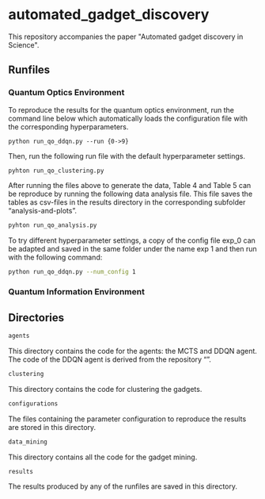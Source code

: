 # automated_gadget_discovery

This repository accompanies the paper "Automated gadget discovery in Science".

## Runfiles

### Quantum Optics Environment

To reproduce the results for the quantum optics environment, run the command line below which automatically loads the configuration file with the corresponding hyperparameters.

```
python run_qo_ddqn.py --run {0->9}
```

Then, run the following run file with the default hyperparameter settings. 

```
pyhton run_qo_clustering.py 
```

After running the files above to generate the data, Table 4 and Table 5 can be reproduce by running the following data analysis file. This file saves the tables as csv-files in the results directory in the corresponding subfolder “analysis-and-plots”.

```bash
pyhton run_qo_analysis.py
```

To try different hyperparameter settings, a copy of the config file exp_0 can be adapted and saved in the same folder under the name exp 1 and then run with the following command:  

```bash
python run_qo_ddqn.py --num_config 1
```

### Quantum Information Environment

## Directories

```bash
agents
```

This directory contains the code for the agents: the MCTS and DDQN agent. The code of the DDQN agent is derived from the repository “”. 

```bash
clustering
```

This directory contains the code for clustering the gadgets. 

```bash
configurations
```

The files containing the parameter configuration to reproduce the results are stored in this directory. 

```bash
data_mining
```

This directory contains all the code for the gadget mining. 

```bash
results
```

The results produced by any of the runfiles are saved in this directory.
